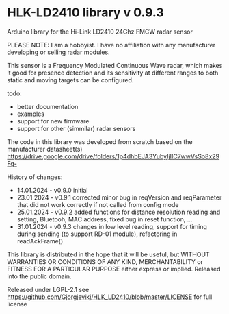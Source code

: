 # HLK-LD2410 library v 0.9.3

 Arduino library for the Hi-Link LD2410 24Ghz FMCW radar sensor

 PLEASE NOTE: I am a hobbyist. I have no affiliation with any manufacturer developing or selling radar modules.

  This sensor is a Frequency Modulated Continuous Wave radar, which makes it good for presence detection and its sensitivity at different ranges to both static and moving targets can be configured.
 
  todo:
   - better documentation
   - examples
   - support for new firmware
   - support for other (simmilar) radar sensors 

  The code in this library was developed from scratch based on the manufacturer datasheet(s) https://drive.google.com/drive/folders/1p4dhbEJA3YubyIjIIC7wwVsSo8x29Fq-
  
  History of changes:
   - 14.01.2024 - v0.9.0 initial 
   - 23.01.2024 - v0.9.1 corrected minor bug in reqVersion and reqParameter that did not work correctly if not called from config mode
   - 25.01.2024 - v0.9.2 added functions for distance resolution reading and setting, Bluetooh, MAC address, fixed bug in reset function, ...
   - 31.01.2024 - v0.9.3 changes in low level reading, support for timing during sending (to support RD-01 module), refactoring in readAckFrame()

This library is distributed in the hope that it will be useful, but
WITHOUT WARRANTIES OR CONDITIONS OF ANY KIND, MERCHANTABILITY or
FITNESS FOR A PARTICULAR PURPOSE either express or implied.
Released into the public domain.

Released under LGPL-2.1 see https://github.com/Gjorgjevikj/HLK_LD2410/blob/master/LICENSE for full license
